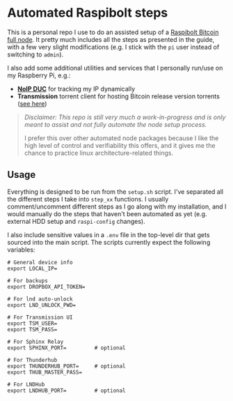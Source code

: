 # Automated Raspibolt steps

This is a personal repo I use to do an assisted setup of a [Raspibolt Bitcoin full node](https://stadicus.github.io/RaspiBolt/). It pretty much includes all the steps as presented in the guide, with a few very slight modifications (e.g. I stick with the `pi` user instead of switching to `admin`).

I also add some additional utilities and services that I personally run/use on my Raspberry Pi, e.g.:
- [**NoIP DUC**](https://www.noip.com/download?page=linux) for tracking my IP dynamically
- **Transmission** torrent client for hosting Bitcoin release version torrents ([see here](https://gist.github.com/vindard/f6d3b390006ef4b6f52de0f7155ad9a4))

> _Disclaimer: This repo is still very much a work-in-progress and is only meant to assist and not fully automate the node setup process._
>
> I prefer this over other automated node packages because I like the high level of control and verifiability this offers, and it gives me the chance to practice linux architecture-related things.


## Usage

Everything is designed to be run from the `setup.sh` script. I've separated all the different steps I take into `step_xx` functions. I usually comment/uncomment different steps as I go along with my installation, and I would manually do the steps that haven't been automated as yet (e.g. external HDD setup and `raspi-config` changes).

I also include sensitive values in a `.env` file in the top-level dir that gets sourced into the main script. The scripts currently expect the following variables:

```
# General device info
export LOCAL_IP=

# For backups
export DROPBOX_API_TOKEN=

# For lnd auto-unlock
export LND_UNLOCK_PWD=

# For Transmission UI
export TSM_USER=
export TSM_PASS=

# For Sphinx Relay
export SPHINX_PORT=         # optional

# For Thunderhub
export THUNDERHUB_PORT=     # optional
export THUB_MASTER_PASS=

# For LNDHub
export LNDHUB_PORT=         # optional

```
